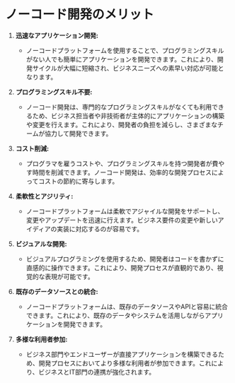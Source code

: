 # ノーコード開発のメリット

1. **迅速なアプリケーション開発:**
   - ノーコードプラットフォームを使用することで、プログラミングスキルがない人でも簡単にアプリケーションを開発できます。これにより、開発サイクルが大幅に短縮され、ビジネスニーズへの素早い対応が可能となります。

2. **プログラミングスキル不要:**
   - ノーコード開発は、専門的なプログラミングスキルがなくても利用できるため、ビジネス担当者や非技術者が主体的にアプリケーションの構築や変更を行えます。これにより、開発者の負担を減らし、さまざまなチームが協力して開発できます。

3. **コスト削減:**
   - プログラマを雇うコストや、プログラミングスキルを持つ開発者が費やす時間を削減できます。ノーコード開発は、効率的な開発プロセスによってコストの節約に寄与します。

4. **柔軟性とアジリティ:**
   - ノーコードプラットフォームは柔軟でアジャイルな開発をサポートし、変更やアップデートを迅速に行えます。ビジネス要件の変更や新しいアイディアの実装に対応するのが容易です。

5. **ビジュアルな開発:**
   - ビジュアルプログラミングを使用するため、開発者はコードを書かずに直感的に操作できます。これにより、開発プロセスが直観的であり、視覚的な表現が可能です。

6. **既存のデータソースとの統合:**
   - ノーコードプラットフォームは、既存のデータソースやAPIと容易に統合できます。これにより、既存のデータやシステムを活用しながらアプリケーションを開発できます。

7. **多様な利用者参加:**
   - ビジネス部門やエンドユーザーが直接アプリケーションを構築できるため、開発プロセスにおいてより多様な利用者が参加できます。これにより、ビジネスとIT部門の連携が強化されます。
